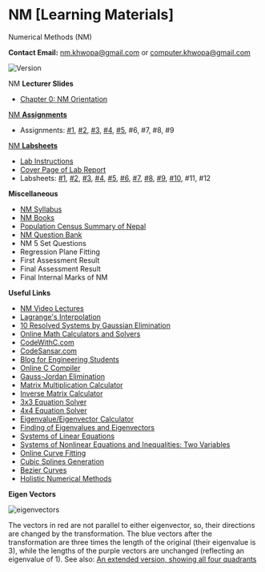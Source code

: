 # NM [Learning Materials]
Numerical Methods (NM)

**Contact Email:** nm.khwopa@gmail.com or computer.khwopa@gmail.com

 ![Version](https://img.shields.io/badge/version-2.0-blue.svg)

NM **Lecturer Slides**
- [Chapter 0: NM Orientation](https://github.com/KCE/NM/blob/master/Ch0_Intro_to_Numerical_Computing.pdf)

[NM **Assignments**](https://github.com/KCE/NM/tree/master/NM_Assignments)
- Assignments: [#1](https://github.com/KCE/NM/blob/master/NM_Assignments/Assignment_1.pdf), [#2](https://github.com/KCE/NM/blob/master/NM_Assignments/Assignment_2.pdf), [#3](https://github.com/KCE/NM/blob/master/NM_Assignments/Assignment_3.pdf), [#4]((https://github.com/KCE/NM/blob/master/NM_Assignments/Assignment_4.pdf)), [#5]((https://github.com/KCE/NM/blob/master/NM_Assignments/Assignment_5.pdf)), #6, #7, #8, #9

[NM **Labsheets**](https://github.com/KCE/NM/tree/master/NM_Labsheets)
- [Lab Instructions](https://github.com/KCE/NM/blob/master/01_Lab_Instructions.pdf)
- [Cover Page of Lab Report](https://github.com/KCE/NM/blob/master/01_Cover_Page_of_Lab_Report.pdf)
- Labsheets: [#1](https://github.com/KCE/NM/blob/master/NM_Labsheets/Labsheet_1.pdf), [#2](https://github.com/KCE/NM/blob/master/NM_Labsheets/Labsheet_2.pdf), [#3](https://github.com/KCE/NM/blob/master/NM_Labsheets/Labsheet_3.pdf), [#4](https://github.com/KCE/NM/blob/master/NM_Labsheets/Labsheet_4.pdf), [#5](https://github.com/KCE/NM/blob/master/NM_Labsheets/Labsheet_5.pdf), [#6](https://github.com/KCE/NM/blob/master/NM_Labsheets/Labsheet_6.pdf), [#7](https://github.com/KCE/NM/blob/master/NM_Labsheets/Labsheet_7.pdf), [#8](https://github.com/KCE/NM/blob/master/NM_Labsheets/Labsheet_8.pdf), [#9](https://github.com/KCE/NM/blob/master/NM_Labsheets/Labsheet_9.pdf), [#10](https://github.com/KCE/NM/blob/master/NM_Labsheets/Labsheet_10.pdf), #11, #12

**Miscellaneous**
- [NM Syllabus](https://github.com/KCE/NM/blob/master/NM_Syllabus.pdf)
- [NM Books](https://github.com/KCE/NM/issues/1)
- [Population Census Summary of Nepal](https://github.com/KCE/NM/blob/master/Population-Census-Summary-of-Nepal.pdf)
- [NM Question Bank](https://github.com/KCE/NM/tree/master/NM_Qs_Bank)
- NM 5 Set Questions
- Regression Plane Fitting
- First Assessment Result
- Final Assessment Result
- Final Internal Marks of NM

**Useful Links**
- [NM Video Lectures](https://www.youtube.com/watch?v=eHNUe0KtUNs&list=PLX_u9dGF6jKacesccdZ9tUePBKkLYQ1Yo)
- [Lagrange's Interpolation](https://www.geeksforgeeks.org/lagranges-interpolation/)
- [10 Resolved Systems by Gaussian Elimination](https://www.matesfacil.com/english/high/solving-systems-by-Gaussian-Elimination.html)
- [Online Math Calculators and Solvers](https://www.mathportal.org/calculators.php)
- [CodeWithC.com](https://www.codewithc.com/numerical-methods-tutorial/)
- [CodeSansar.com](https://www.codesansar.com/numerical-methods/)
- [Blog for Engineering Students](https://sksth.blogspot.com/2012/08/bisection-method-used-to-find-roots-of.html?view=sidebar)
- [Online C Compiler](https://www.onlinegdb.com/online_c_compiler)
- [Gauss-Jordan Elimination](https://matrix.reshish.com/gauss-jordanElimination.php)
- [Matrix Multiplication Calculator](https://matrix.reshish.com/multiplication.php)
- [Inverse Matrix Calculator](https://matrix.reshish.com/inverse.php)
- [3x3 Equation Solver](http://math.bd.psu.edu/~jpp4/finitemath/3x3solver.html)
- [4x4 Equation Solver](http://math.bd.psu.edu/~jpp4/finitemath/4x4solver.html)
- [Eigenvalue/Eigenvector Calculator](http://comnuan.com/cmnn01002/cmnn01002.php)
- [Finding of Eigenvalues and Eigenvectors](https://matrixcalc.org/en/vectors.html#diagonalize%28%7B%7B2,-1,0%7D,%7B-1,2,-1%7D,%7B0,-1,1%7D%7D%29)
- [Systems of Linear Equations](https://www.mathsisfun.com/algebra/systems-linear-equations.html)
- [Systems of Nonlinear Equations and Inequalities: Two Variables](https://courses.lumenlearning.com/suny-osalgebratrig/chapter/systems-of-nonlinear-equations-and-inequalities-two-variables/)
- [Online Curve Fitting](https://mycurvefit.com/)
- [Cubic Splines Generation](https://tools.timodenk.com/cubic-spline-interpolation)
- [Bezier Curves](https://www.desmos.com/calculator/cahqdxeshd)
- [Holistic Numerical Methods](http://mathforcollege.com/nm/#sthash.vK3WOmm6.dpbs)

**Eigen Vectors**

![eigenvectors](https://user-images.githubusercontent.com/5508421/40819833-ed5d0c14-657c-11e8-8d4b-ee4fbc45e068.gif)

The vectors in red are not parallel to either eigenvector, so, their directions are changed by the transformation. The blue vectors after the transformation are three times the length of the original (their eigenvalue is 3), while the lengths of the purple vectors are unchanged (reflecting an eigenvalue of 1). See also: [An extended version, showing all four quadrants](https://en.wikipedia.org/wiki/File:Eigenvectors-extended.gif)
